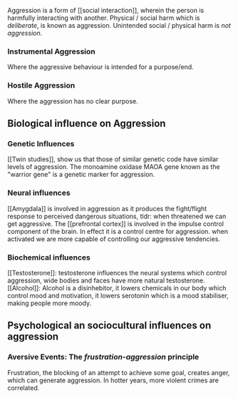 Aggression is a form of [[social interaction]], wherein the person is harmfully interacting with another. Physical / social harm which is *deliberate*, is known as aggression. Unintended social / physical harm is *not aggression.*
### Instrumental Aggression
Where the aggressive behaviour is intended for a purpose/end.
### Hostile Aggression
Where the aggression has no clear purpose.

## Biological influence on Aggression
### Genetic Influences
[[Twin studies]], show us that those of similar genetic code have similar levels of aggression. The monoamine oxidase MAOA gene known as the "warrior gene" is a genetic marker for aggression.
### Neural influences
[[Amygdala]] is involved in aggression as it produces the fight/flight response to perceived dangerous situations, tldr: when threatened we can get aggressive. The [[prefrontal cortex]] is involved in the impulse control component of the brain. In effect it is a control centre for aggression. when activated we are more capable of controlling our aggressive tendencies.
### Biochemical influences
[[Testosterone]]:
testosterone influences the neural systems which control aggression, wide bodies and faces have more natural testosterone. 
[[Alcohol]]:
Alcohol is a disinhebitor, it lowers chemicals in our body which control mood and motivation, it lowers serotonin which is a mood stabiliser, making people more moody. 
## Psychological an sociocultural influences on aggression
### Aversive Events: The *frustration-aggression* principle
Frustration, the blocking of an attempt to achieve some goal, creates anger, which can generate aggression. In hotter years, more violent crimes are correlated. 